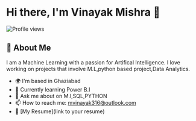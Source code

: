 # Hi there, I'm Vinayak Mishra 👋

![Profile views](https://komarev.com/ghpvc/?username=yourusername&color=blue)

## 🚀 About Me
I am a Machine Learning  with a passion for Artifical Intelligence. I love working on projects that involve M.L,python based project,Data Analytics.

- 🌍 I'm based in Ghaziabad
- 🧠 Currently learning Power B.I
- 💬 Ask me about on M.l,SQL,PYTHON
- 📫 How to reach me: mvinayak316@outlook.com
- 📝 [My Resume](link to your resume)
